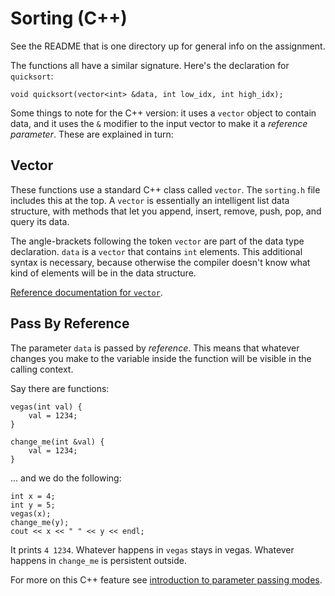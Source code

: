 Sorting (C++)
===========

See the README that is one directory up for general info on the
assignment.


The functions all have a similar signature. Here's the declaration for
`quicksort`:

	void quicksort(vector<int> &data, int low_idx, int high_idx);

Some things to note for the C++ version: it uses a `vector` object to
contain data, and it uses the `&` modifier to the input vector to make
it a _reference parameter_. These are explained in turn:

Vector
---------

These functions use a standard C++ class called `vector`. The
`sorting.h` file includes this at the top. A `vector` is essentially
an intelligent list data structure, with methods that let you append,
insert, remove, push, pop, and query its data.

The angle-brackets following the token `vector` are part of the data
type declaration. `data` is a `vector` that contains `int`
elements. This additional syntax is necessary, because otherwise the
compiler doesn't know what kind of elements will be in the data
structure.

[Reference documentation for `vector`](http://www.cplusplus.com/reference/vector/vector/?kw=vector).

Pass By Reference
---------

The parameter `data` is passed by _reference_. This means that
whatever changes you make to the variable inside the function will be
visible in the calling context.

Say there are functions:

	vegas(int val) {
		val = 1234;
	}
	
	change_me(int &val) {
		val = 1234;
	}

... and we do the following:

	int x = 4;
	int y = 5;
	vegas(x);
	change_me(y);
	cout << x << " " << y << endl;
	
It prints `4 1234`. Whatever happens in `vegas` stays in
vegas. Whatever happens in `change_me` is persistent outside.

For more on this C++ feature see
[introduction to parameter passing modes](http://pages.cs.wisc.edu/~hasti/cs368/CppTutorial/NOTES/PARAMS.html).
